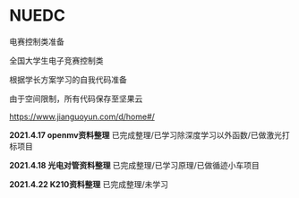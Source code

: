 # NUEDC
电赛控制类准备

全国大学生电子竞赛控制类

根据学长方案学习的自我代码准备

由于空间限制，所有代码保存至坚果云

https://www.jianguoyun.com/d/home#/



**2021.4.17 openmv资料整理** 		已完成整理/已学习除深度学习以外函数/已做激光打标项目

**2021.4.18 光电对管资料整理** 		已完成整理/已学习原理/已做循迹小车项目

**2021.4.22 K210资料整理** 		已完成整理/未学习
